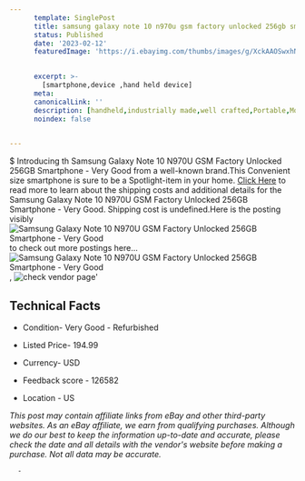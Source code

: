 ```yaml
---
      template: SinglePost
      title: samsung galaxy note 10 n970u gsm factory unlocked 256gb smartphone very good
      status: Published
      date: '2023-02-12'
      featuredImage: 'https://i.ebayimg.com/thumbs/images/g/XckAAOSwxhNhIQFu/s-l225.jpg'
       

      excerpt: >-
        [smartphone,device ,hand held device]
      meta:
      canonicalLink: ''
      description: [handheld,industrially made,well crafted,Portable,Mobile,Compact,Convenient,Lightweight,Maneuverable,Man-portable,Miniature,Carriable,Hand-held,Light,Holdable,Transportable,Mobile device,Pocket-sized,On-the-go,Wireless,Cordless,Compact size,Convenient size, smartphone,device ,hand held device]
      noindex: false
      

---
```

$
      Introducing th Samsung Galaxy Note 10 N970U GSM Factory Unlocked 256GB Smartphone - Very Good from a well-known brand.This Convenient size smartphone is sure to be a Spotlight-item in your home. [Click Here](https://www.ebay.com/itm/313646454379?hash=item4906c9166b%3Ag%3AXckAAOSwxhNhIQFu&mkevt=1&mkcid=1&mkrid=711-53200-19255-0&campid=%253CePNCampaignId%253E&customid=%253CreferenceId%253E&toolid=10049) to read more to learn about the shipping costs and additional details for the Samsung Galaxy Note 10 N970U GSM Factory Unlocked 256GB Smartphone - Very Good. Shipping cost is undefined.Here is the posting visibly ![Samsung Galaxy Note 10 N970U GSM Factory Unlocked 256GB Smartphone - Very Good](https://i.ebayimg.com/thumbs/images/g/XckAAOSwxhNhIQFu/s-l225.jpg) to check out more postings here... ![Samsung Galaxy Note 10 N970U GSM Factory Unlocked 256GB Smartphone - Very Good](https://i.ebayimg.com/images/g/XckAAOSwxhNhIQFu/s-l500.jpg), ![check vendor page](https://origin-galleryplus.ebayimg.com/ws/web/313646454379_2_0_1/225x225.jpg,https://origin-galleryplus.ebayimg.com/ws/web/313646454379_3_0_1/225x225.jpg)'

      

 ## Technical Facts 



     
      

 - Condition- Very Good - Refurbished 


      

 - Listed Price- 194.99 


      

 - Currency- USD 


      

 - Feedback score - 126582 


      

 - Location - US 


      
      

 *_This post may contain affiliate links from eBay and other third-party websites. As an eBay affiliate, we earn from qualifying purchases. Although we do our best to keep the information up-to-date and accurate, please check the date and all details with the vendor's website before making a purchase. Not all data may be accurate._*




      -
